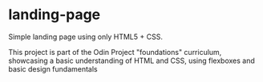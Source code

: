 # landing-page
Simple landing page using only HTML5 + CSS. 

This project is part of the Odin Project "foundations" curriculum, showcasing a basic understanding of HTML and CSS, using flexboxes and basic design fundamentals
